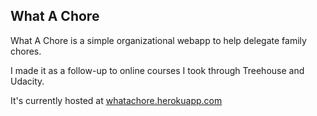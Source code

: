 ## What A Chore

What A Chore is a simple organizational webapp to help delegate family chores.

I made it as a follow-up to online courses I took through Treehouse and Udacity.

It's currently hosted at [whatachore.herokuapp.com](https://whatachore.herokuapp.com)
